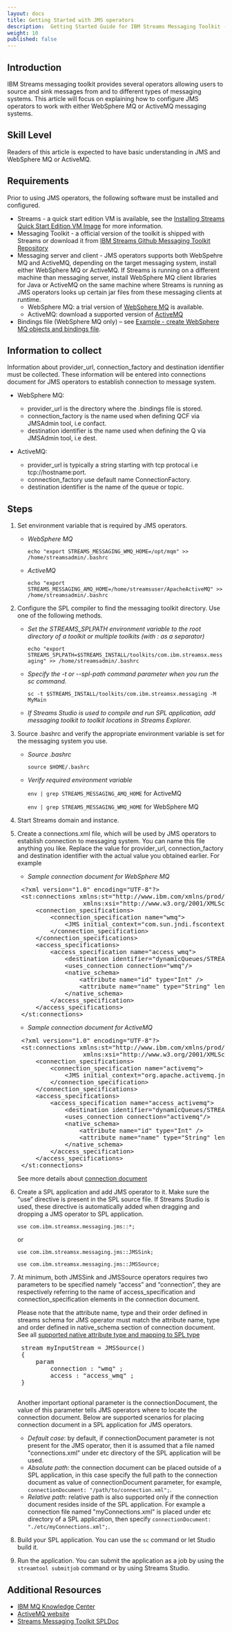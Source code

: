 ```yaml
---
layout: docs
title: Getting Started with JMS operators
description:  Getting Started Guide for IBM Streams Messaging Toolkit - JMS operators
weight: 10
published: false
---
```


## Introduction
IBM  Streams messaging toolkit provides several operators allowing users to source and sink messages from and to different types of messaging systems. This article will focus on explaining how to configure JMS operators to work with either WebSphere MQ or ActiveMQ messaging systems.

## Skill Level
Readers of this article is expected to have basic understanding in JMS and WebSphere MQ or ActiveMQ.

## Requirements
Prior to using JMS operators, the following software must be installed and configured.

-  Streams - a quick start edition VM is available, see the [Installing Streams Quick Start Edition VM Image](http://ibmstreams.github.io/streamsx.documentation//docs/4.1/qse-install-vm/) for more information.
- Messaging Toolkit - a official version of the toolkit is shipped with  Streams or download it from [IBM Streams Github Messaging Toolkit Repository](https://github.com/IBMStreams/streamsx.messaging)
- Messaging server and client - JMS operators supports both WebSpehre MQ and ActiveMQ, depending on the target messaging system, install either WebSphere MQ or ActiveMQ. If  Streams is running on a different machine than messaging server, install WebSphere MQ client libraries for Java or ActiveMQ on the same machine where  Streams is running as JMS operators looks up certain jar files from these messaging clients at runtime.
  - WebSphere MQ: a trial version of [WebSphere MQ](https://www-01.ibm.com/marketing/iwm/iwm/web/pick.do?pkgid=&S_SRCID=ESD-WSMQ-EVAL&source=ESD-WSMQ-EVAL&S_TACT=109J84RW&S_PKG=CR9H9ML&lang=en_US&lang=en_US) is available.
  - ActiveMQ: download a supported version of [ActiveMQ](http://activemq.apache.org/download.html)
- Bindings file (WebSphere MQ only) – see [Example - create WebSphere MQ objects and bindings file](../mq-create-objects-bindings-sample/).

## Information to collect
Information about provider_url, connection_factory and destination identifier must be collected. These information will be entered into connections document for JMS operators to establish connection to message system.

- WebSphere MQ:
  - provider_url is the directory where the .bindings file is stored.
  - connection_factory is the name used when defining QCF via JMSAdmin tool, i.e confact.
  - destination identifier is the name used when defining the Q via JMSAdmin tool, i.e dest.

- ActiveMQ:
  - provider_url is typically a string starting with tcp protocal i.e tcp://hostname:port.
  - connection_factory use default name ConnectionFactory.
  - destination identifier is the name of the queue or topic.

## Steps
1. Set environment variable that is required by JMS operators.
   * *WebSphere MQ*

     `echo "export STREAMS_MESSAGING_WMQ_HOME=/opt/mqm" >> /home/streamsadmin/.bashrc`

   * *ActiveMQ*

     `echo "export STREAMS_MESSAGING_AMQ_HOME=/home/streamsuser/ApacheActiveMQ" >> /home/streamsadmin/.bashrc`
2. Configure the SPL compiler to find the messaging toolkit directory. Use one of the following methods.
   * *Set the STREAMS_SPLPATH environment variable to the root directory of a toolkit or multiple toolkits (with : as a separator)*

     `echo "export STREAMS_SPLPATH=$STREAMS_INSTALL/toolkits/com.ibm.streamsx.messaging" >> /home/streamsadmin/.bashrc`

   * *Specify the -t or --spl-path command parameter when you run the sc command.*

     `sc -t $STREAMS_INSTALL/toolkits/com.ibm.streamsx.messaging -M MyMain`

   * *If  Streams Studio is used to compile and run SPL application, add messaging toolkit to toolkit locations in Streams Explorer.*
3. Source .bashrc and verify the appropriate environment variable is set for the messaging system you use.
   * *Source .bashrc*

     `source $HOME/.bashrc`

   * *Verify required environment variable*

     `env | grep STREAMS_MESSAGING_AMQ_HOME` for ActiveMQ

     `env | grep STREAMS_MESSAGING_WMQ_HOME` for WebSphere MQ
4. Start  Streams domain and instance.
5. Create a connections.xml file, which will be used by JMS operators to establish connection to messaging system. You can name this file anything you like. Replace the value for provider_url, connection_factory and destination identifier with the actual value you obtained earlier. For example

   * *Sample connection document for WebSphere MQ*

   <pre class="terminal">
    <span class="output">&lt;?xml version="1.0" encoding="UTF-8"?&gt;
	&lt;st:connections xmlns:st="http://www.ibm.com/xmlns/prod/streams/adapters"
                     xmlns:xsi="http://www.w3.org/2001/XMLSchema-instance"&gt;
		&lt;connection_specifications&gt;
			&lt;connection_specification name="wmq"&gt;
				&lt;JMS initial_context="com.sun.jndi.fscontext.RefFSContextFactory" provider_url = "file:///homes/streamsadmin/bindings" connection_factory="confact"/&gt;
			&lt;/connection_specification&gt;
		&lt;/connection_specifications&gt;
		&lt;access_specifications&gt;
			&lt;access_specification name="access_wmq"&gt;
				&lt;destination identifier="dynamicQueues/STREAMS.MapQueue" delivery_mode="persistent" message_class="map" /&gt;
				&lt;uses_connection connection="wmq"/&gt;
				&lt;native_schema&gt;
			    	&lt;attribute name="id" type="Int" /&gt;
			    	&lt;attribute name="name" type="String" length="15" /&gt;
				&lt;/native_schema&gt;
			&lt;/access_specification&gt;
		&lt;/access_specifications&gt;  
	&lt;/st:connections&gt;</span></pre>

   * *Sample connection document for ActiveMQ*

   <pre class="terminal">
    <span class="output">&lt;?xml version="1.0" encoding="UTF-8"?&gt;
	&lt;st:connections xmlns:st="http://www.ibm.com/xmlns/prod/streams/adapters"
                     xmlns:xsi="http://www.w3.org/2001/XMLSchema-instance"&gt;
		&lt;connection_specifications&gt;
			&lt;connection_specification name="activemq"&gt;
				&lt;JMS initial_context="org.apache.activemq.jndi.ActiveMQInitialContextFactory" provider_url = "tcp://activeMqHost:port" connection_factory="ConnectionFactory"/&gt;
			&lt;/connection_specification&gt;
		&lt;/connection_specifications&gt;
		&lt;access_specifications&gt;
			&lt;access_specification name="access_activemq"&gt;
				&lt;destination identifier="dynamicQueues/STREAMS.MapQueue" delivery_mode="persistent" message_class="map" /&gt;
				&lt;uses_connection connection="activemq"/&gt;
				&lt;native_schema&gt;
			    	&lt;attribute name="id" type="Int" /&gt;
			    	&lt;attribute name="name" type="String" length="15" /&gt;
				&lt;/native_schema&gt;
			&lt;/access_specification&gt;
		&lt;/access_specifications&gt;  
	&lt;/st:connections&gt;</span></pre>

   See more details about [connection document](http://ibmstreams.github.io/streamsx.messaging/com.ibm.streamsx.messaging/doc/spldoc/html/tk$com.ibm.streamsx.messaging/tk$com.ibm.streamsx.messaging$2.html)
6. Create a SPL application and add JMS operator to it. Make sure the “use” directive is present in the SPL source file. If  Streams Studio is used, these directive is automatically added when dragging and dropping a JMS operator to SPL application.

   `use com.ibm.streamsx.messaging.jms::*;`

   or

   `use com.ibm.streamsx.messaging.jms::JMSSink;`

   `use com.ibm.streamsx.messaging.jms::JMSSource;`

7. At minimum, both JMSSink and JMSSource operators requires two parameters to be specified namely “access” and “connection”, they are respectively referring to the name of access_specification and connection_specification elements in the connection document.

   Please note that the attribute name, type and their order defined in streams schema for JMS operator must match the attribute name, type and order defined in native_schema section of connection document. See all [supported native attribute type and mapping to SPL type](http://ibmstreams.github.io/streamsx.messaging/com.ibm.streamsx.messaging/doc/spldoc/html/tk$com.ibm.streamsx.messaging/tk$com.ibm.streamsx.messaging$12.html)

    <pre>
    stream<int32 id, rstring name> myInputStream = JMSSource()
    {
	    param
	    	connection : "wmq" ;
	    	access : "access_wmq" ;
    }
    </pre>

    Another important optional parameter is the connectionDocument, the value of this parameter tells JMS operators where to locate the connection document. Below are supported scenarios for placing connection document in a SPL application for JMS operators.

    * *Default case*: by default, if connectionDocument parameter is not present for the JMS operator, then it is assumed that a file named "connections.xml" under etc directory of the SPL application will be used.
    * *Absolute path*: the connection document can be placed outside of a SPL application, in this case specify the full path to the connection document as value of connectionDocument parameter, for example, `connectionDocument: "/path/to/connection.xml";`.
    * *Relative path*: relative path is also supported only if the connection document resides inside of the SPL application. For example a connection file named "myConnections.xml" is placed under etc directory of a SPL application, then specify `connectionDocument: "./etc/myConnections.xml";`.

8. Build your SPL application. You can use the `sc` command or let  Studio build it.
9. Run the application. You can submit the application as a job by using the `streamtool submitjob` command or by using Streams Studio.

## Additional Resources
* [IBM MQ Knowledge Center](http://www-01.ibm.com/support/knowledgecenter/SSFKSJ_8.0.0/com.ibm.mq.helphome.v80.doc/WelcomePagev8r0.htm)
* [ActiveMQ website](http://activemq.apache.org/)
* [ Streams Messaging Toolkit SPLDoc](http://ibmstreams.github.io/streamsx.messaging/com.ibm.streamsx.messaging/doc/spldoc/html/index.html)
